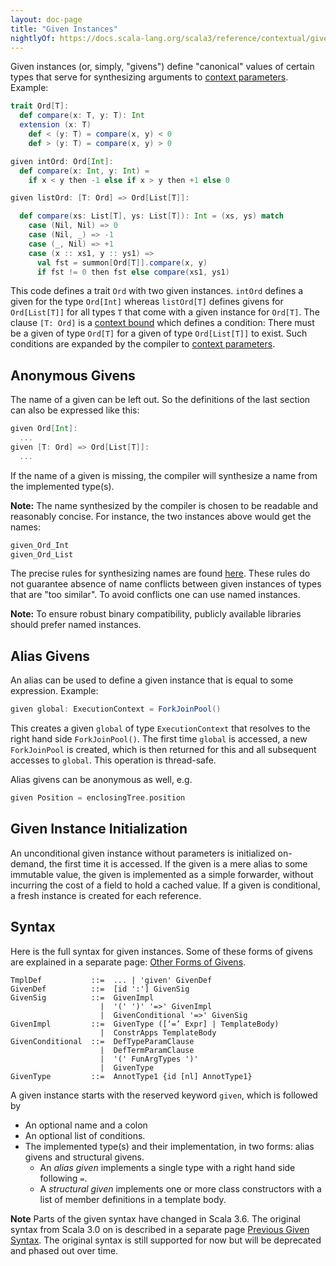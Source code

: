 ```yaml
---
layout: doc-page
title: "Given Instances"
nightlyOf: https://docs.scala-lang.org/scala3/reference/contextual/givens.html
---
```


Given instances (or, simply, "givens") define "canonical" values of certain types
that serve for synthesizing arguments to [context parameters](./using-clauses.md). Example:

```scala
trait Ord[T]:
  def compare(x: T, y: T): Int
  extension (x: T)
    def < (y: T) = compare(x, y) < 0
    def > (y: T) = compare(x, y) > 0

given intOrd: Ord[Int]:
  def compare(x: Int, y: Int) =
    if x < y then -1 else if x > y then +1 else 0

given listOrd: [T: Ord] => Ord[List[T]]:

  def compare(xs: List[T], ys: List[T]): Int = (xs, ys) match
    case (Nil, Nil) => 0
    case (Nil, _) => -1
    case (_, Nil) => +1
    case (x :: xs1, y :: ys1) =>
      val fst = summon[Ord[T]].compare(x, y)
      if fst != 0 then fst else compare(xs1, ys1)

```

This code defines a trait `Ord` with two given instances. `intOrd` defines
a given for the type `Ord[Int]` whereas `listOrd[T]` defines givens
for `Ord[List[T]]` for all types `T` that come with a given instance for `Ord[T]`. The clause `[T: Ord]` is a [context bound](./context-bounds.md) which defines a condition: There must be a given of type `Ord[T]` for a given of type `Ord[List[T]]` to exist. Such conditions are expanded by the compiler to [context parameters](./using-clauses.md).

## Anonymous Givens

The name of a given can be left out. So the definitions
of the last section can also be expressed like this:

```scala
given Ord[Int]:
  ...
given [T: Ord] => Ord[List[T]]:
  ...
```

If the name of a given is missing, the compiler will synthesize a name from
the implemented type(s).

**Note:** The name synthesized by the compiler is chosen to be readable and reasonably concise. For instance, the two instances above would get the names:

```scala
given_Ord_Int
given_Ord_List
```

The precise rules for synthesizing names are found [here](./relationship-implicits.html#anonymous-given-instances). These rules do not guarantee absence of name conflicts between
given instances of types that are "too similar". To avoid conflicts one can use named instances.

**Note:** To ensure robust binary compatibility, publicly available libraries should prefer named instances.

## Alias Givens

An alias can be used to define a given instance that is equal to some expression. Example:

```scala
given global: ExecutionContext = ForkJoinPool()
```

This creates a given `global` of type `ExecutionContext` that resolves to the right
hand side `ForkJoinPool()`.
The first time `global` is accessed, a new `ForkJoinPool` is created, which is then
returned for this and all subsequent accesses to `global`. This operation is thread-safe.

Alias givens can be anonymous as well, e.g.

```scala
given Position = enclosingTree.position
```

## Given Instance Initialization

An unconditional given instance without parameters is initialized on-demand, the first
time it is accessed. If the given is a mere alias to some immutable value, the given is implemented as a simple forwarder, without incurring the cost of a field to hold a cached value. If a given is conditional, a fresh instance is created for each reference.

## Syntax

Here is the full syntax for given instances. Some of these forms of givens are explained in a separate page: [Other Forms of Givens](./more-givens.md).

```ebnf
TmplDef           ::=  ... | 'given' GivenDef
GivenDef          ::=  [id ':'] GivenSig
GivenSig          ::=  GivenImpl
                    |  '(' ')' '=>' GivenImpl
                    |  GivenConditional '=>' GivenSig
GivenImpl         ::=  GivenType ([‘=’ Expr] | TemplateBody)
                    |  ConstrApps TemplateBody
GivenConditional  ::=  DefTypeParamClause
                    |  DefTermParamClause
                    |  '(' FunArgTypes ')'
                    |  GivenType
GivenType         ::=  AnnotType1 {id [nl] AnnotType1}
```

A given instance starts with the reserved keyword `given`, which is followed by

 - An optional name and a colon
 - An optional list of conditions.
 - The implemented type(s) and their implementation, in two forms: alias givens and structural givens.
    - An _alias given_ implements a single type with a right hand side following `=`.
    - A _structural given_ implements one or more class constructors with a
      list of member definitions in a template body.

**Note** Parts of the given syntax have changed in Scala 3.6. The original syntax from Scala 3.0 on is described in a separate page [Previous Given Syntax](./previous-givens.md). The original syntax is still supported for now but will be deprecated and phased out over time.
